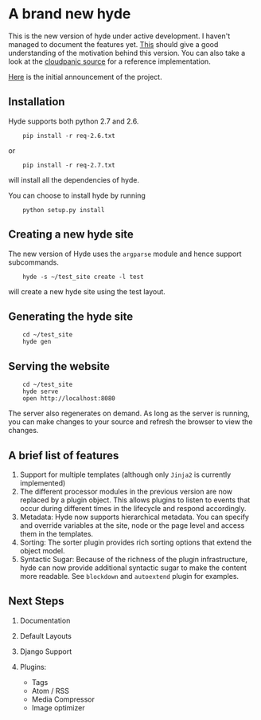 # A brand new **hyde**

This is the new version of hyde under active development.
I haven't managed to document the features yet. [This][hyde1-0] should
give a good understanding of the motivation behind this version. You can
also take a look at the [cloudpanic source][cp] for a reference implementation.

[hyde1-0]: http://groups.google.com/group/hyde-dev/web/hyde-1-0
[cp]: github.com/tipiirai/cloudpanic/tree/refactor

[Here](http://groups.google.com/group/hyde-dev/browse_thread/thread/2a143bd2081b3322) is
the initial announcement of the project.

## Installation

Hyde supports both python 2.7 and 2.6.

        pip install -r req-2.6.txt

or

        pip install -r req-2.7.txt


will install all the dependencies of hyde.

You can choose to install hyde by running

        python setup.py install

## Creating a new hyde site

The new version of Hyde uses the `argparse` module and hence support subcommands.


        hyde -s ~/test_site create -l test

will create a new hyde site using the test layout.


## Generating the hyde site

        cd ~/test_site
        hyde gen

## Serving the website

        cd ~/test_site
        hyde serve
        open http://localhost:8080


The server also regenerates on demand. As long as the server is running,
you can make changes to your source and refresh the browser to view the changes.


## A brief list of features


1. Support for multiple templates (although only `Jinja2` is currently implemented)
2. The different processor modules in the previous version are now
   replaced by a plugin object. This allows plugins to listen to events that
   occur during different times in the lifecycle and respond accordingly.
3. Metadata: Hyde now supports hierarchical metadata. You can specify and override
   variables at the site, node or the page level and access them in the templates.
4. Sorting: The sorter plugin provides rich sorting options that extend the
   object model.
5. Syntactic Sugar: Because of the richness of the plugin infrastructure, hyde can
   now provide additional syntactic sugar to make the content more readable. See
   `blockdown` and `autoextend` plugin for examples.

## Next Steps

1. Documentation
2. Default Layouts
3. Django Support
4. Plugins:

    * Tags
    * Atom / RSS
    * Media Compressor
    * Image optimizer